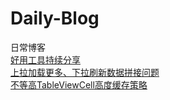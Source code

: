 # Daily-Blog
日常博客  
[好用工具持续分享](http://wp.me/p8ulQ7-1C)  
[上拉加载更多、下拉刷新数据拼接问题](http://wp.me/p8ulQ7-1H)  
[不等高TableViewCell高度缓存策略](http://wp.me/p8ulQ7-1u)  


